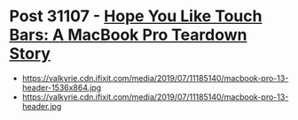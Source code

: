 # Post 31107 - [Hope You Like Touch Bars: A MacBook Pro Teardown Story](https://www.ifixit.com/News/31107/2019-macbook-pro-13-inch-teardown)

- https://valkyrie.cdn.ifixit.com/media/2019/07/11185140/macbook-pro-13-header-1536x864.jpg
- https://valkyrie.cdn.ifixit.com/media/2019/07/11185140/macbook-pro-13-header.jpg

